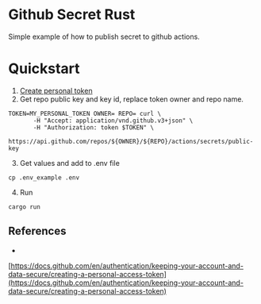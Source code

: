 # Github Secret Rust

Simple example of how to publish secret to github actions.

# Quickstart

1. [Create personal token](https://docs.github.com/en/authentication/keeping-your-account-and-data-secure/creating-a-personal-access-token)
2. Get repo public key and key id, replace token owner and repo name.
```console
TOKEN=MY_PERSONAL_TOKEN OWNER= REPO= curl \
       -H "Accept: application/vnd.github.v3+json" \
       -H "Authorization: token $TOKEN" \
       https://api.github.com/repos/${OWNER}/${REPO}/actions/secrets/public-key
```
3. Get values and add to .env file
```console
cp .env_example .env
```
4. Run
```
cargo run
```

## References

-
[https://docs.github.com/en/authentication/keeping-your-account-and-data-secure/creating-a-personal-access-token](https://docs.github.com/en/authentication/keeping-your-account-and-data-secure/creating-a-personal-access-token)
